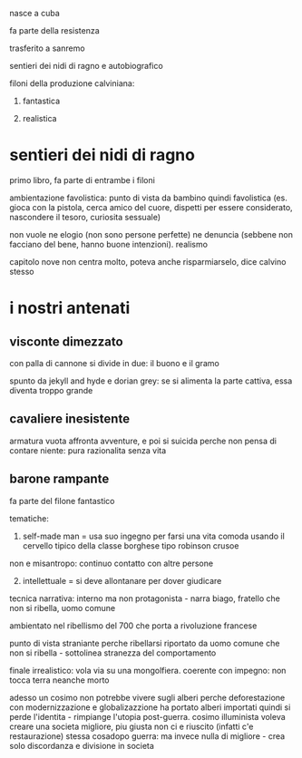 nasce a cuba

fa parte della resistenza

trasferito a sanremo

sentieri dei nidi di ragno e autobiografico

filoni della produzione calviniana:

1. fantastica

2. realistica

# sentieri dei nidi di ragno

primo libro, fa parte di entrambe i filoni

ambientazione favolistica: punto di vista da bambino quindi favolistica (es. gioca con la pistola, cerca amico del cuore, dispetti per essere considerato, nascondere il tesoro, curiosita sessuale)

non vuole ne elogio (non sono persone perfette) ne denuncia (sebbene non facciano del bene, hanno buone intenzioni). realismo

capitolo nove non centra molto, poteva anche risparmiarselo, dice calvino stesso

# i nostri antenati

## visconte dimezzato

con palla di cannone si divide in due: il buono e il gramo

spunto da jekyll and hyde e dorian grey: se si alimenta la parte cattiva, essa diventa troppo grande

## cavaliere inesistente

armatura vuota affronta avventure, e poi si suicida perche non pensa di contare niente: pura razionalita senza vita

## barone rampante

fa parte del filone fantastico

tematiche:

1. self-made man = usa suo ingegno per farsi una vita comoda usando il cervello tipico della classe borghese tipo robinson crusoe

non e misantropo: continuo contatto con altre persone

2. intellettuale = si deve allontanare per dover giudicare

tecnica narrativa: interno ma non protagonista - narra biago, fratello che non si ribella, uomo comune

ambientato nel ribellismo del 700 che porta a rivoluzione francese

punto di vista straniante perche ribellarsi riportato da uomo comune che non si ribella - sottolinea stranezza del comportamento


finale irrealistico: vola via su una mongolfiera. coerente con impegno: non tocca terra neanche morto

adesso un cosimo non potrebbe vivere sugli alberi perche deforestazione con modernizzazione e globalizazzione ha portato alberi importati quindi si perde l'identita - rimpiange l'utopia post-guerra. cosimo illuminista voleva creare una societa migliore, piu giusta non ci e riuscito (infatti c'e restaurazione) stessa cosadopo guerra: ma invece nulla di migliore - crea solo discordanza e divisione in societa
